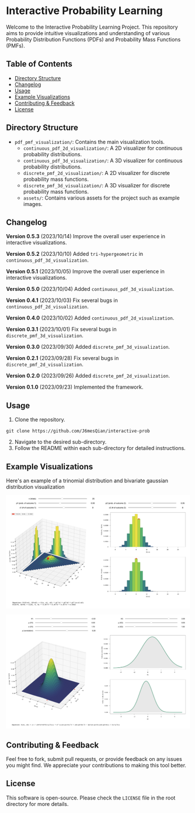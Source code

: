 # Interactive Probability Learning

Welcome to the Interactive Probability Learning Project. This repository aims to provide intuitive visualizations and understanding of various Probability Distribution Functions (PDFs) and Probability Mass Functions (PMFs).

## Table of Contents
- [Directory Structure](#directory-structure)
- [Changelog](#changelog)
- [Usage](#usage)
- [Example Visualizations](#example-visualizations)
- [Contributing & Feedback](#contributing--feedback)
- [License](#license)

## Directory Structure

- `pdf_pmf_visualization/`: Contains the main visualization tools. 
  - `continuous_pdf_2d_visualization/`: A 2D visualizer for continuous probability distributions.
  - `continuous_pdf_3d_visualization/`: A 3D visualizer for continuous probability distributions.
  - `discrete_pmf_2d_visualization/`: A 2D visualizer for discrete probability mass functions.
  - `discrete_pmf_3d_visualization/`: A 3D visualizer for discrete probability mass functions.
  - `assets/`: Contains various assets for the project such as example images.

## Changelog
**Version 0.5.3** (2023/10/14)
Improve the overall user experience in interactive visualizations.

**Version 0.5.2** (2023/10/10)
Added `tri-hypergeometric` in `continuous_pdf_3d_visualization`.

**Version 0.5.1** (2023/10/05)
Improve the overall user experience in interactive visualizations.

**Version 0.5.0** (2023/10/04)
Added `continuous_pdf_3d_visualization`.

**Version 0.4.1** (2023/10/03)
Fix several bugs in  `continuous_pdf_2d_visualization`.

**Version 0.4.0** (2023/10/02)
Added `continuous_pdf_2d_visualization`.

**Version 0.3.1** (2023/10/01)
Fix several bugs in  `discrete_pmf_3d_visualization`.

**Version 0.3.0** (2023/09/30)
Added `discrete_pmf_3d_visualization`.

**Version 0.2.1** (2023/09/28)
Fix several bugs in `discrete_pmf_2d_visualization`.

**Version 0.2.0** (2023/09/26)
Added `discrete_pmf_2d_visualization`.

**Version 0.1.0** (2023/09/23)
Implemented the framework.

## Usage

1. Clone the repository.
```
git clone https://github.com/J6mesQian/interactive-prob
```
2. Navigate to the desired sub-directory.
3. Follow the README within each sub-directory for detailed instructions.

## Example Visualizations

Here's an example of a trinomial distribution and bivariate gaussian distribution visualization

![Trinomial Distribution Visualization](pdf_pmf_visualization/assets/trinomial_visualization.png)

![Bivariate Gaussian Distribution Visualization](pdf_pmf_visualization/assets/bivariate_gaussian_visualization.png)

## Contributing & Feedback

Feel free to fork, submit pull requests, or provide feedback on any issues you might find. We appreciate your contributions to making this tool better.

## License

This software is open-source. Please check the `LICENSE` file in the root directory for more details.
